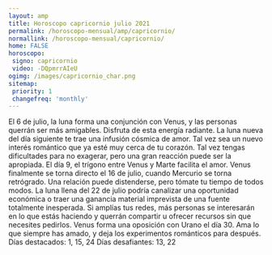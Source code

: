 ```yaml
---
layout: amp
title: Horoscopo capricornio julio 2021 
permalink: /horoscopo-mensual/amp/capricornio/
normallink: /horoscopo-mensual/capricornio/
home: FALSE
horoscopo:
 signo: capricornio
 video: -DQpmrrAIeU
ogimg: /images/capricornio_char.png
sitemap:
 priority: 1
 changefreq: 'monthly'
---
```



El 6 de julio, la luna forma una conjunción con Venus, y las personas querrán ser más amigables. Disfruta de esta energía radiante. La luna nueva del día siguiente te trae una infusión cósmica de amor. Tal vez sea un nuevo interés romántico que ya esté muy cerca de tu corazón. Tal vez tengas dificultades para no exagerar, pero una gran reacción puede ser la apropiada. 
El día 9, el trígono entre Venus y Marte facilita el amor. Venus finalmente se torna directo el 16 de julio, cuando Mercurio se torna retrógrado. Una relación puede distenderse, pero tómate tu tiempo de todos modos. 
La luna llena del 22 de julio podría canalizar una oportunidad económica o traer una ganancia material imprevista de una fuente totalmente inesperada. Si amplías tus redes, más personas se interesarán en lo que estás haciendo y querrán compartir u ofrecer recursos sin que necesites pedirlos. 
Venus forma una oposición con Urano el día 30. Ama lo que siempre has amado, y deja los experimentos románticos para después. 
Días destacados: 1, 15, 24
Días desafiantes: 13, 22